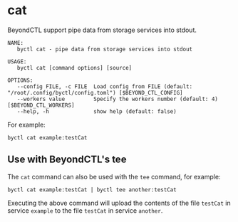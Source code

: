 # cat

BeyondCTL support pipe data from storage services into stdout.

```
NAME:
   byctl cat - pipe data from storage services into stdout

USAGE:
   byctl cat [command options] [source]

OPTIONS:
   --config FILE, -c FILE  Load config from FILE (default: "/root/.config/byctl/config.toml") [$BEYOND_CTL_CONFIG]
   --workers value         Specify the workers number (default: 4) [$BEYOND_CTL_WORKERS]
   --help, -h              show help (default: false)
```

For example:

```
byctl cat example:testCat
```

## Use with BeyondCTL's tee

The `cat` command can also be used with the `tee` command, for example:

```
byctl cat example:testCat | byctl tee another:testCat
```

Executing the above command will upload the contents of the file `testCat` in service `example` to the file `testCat` in service `another`.

